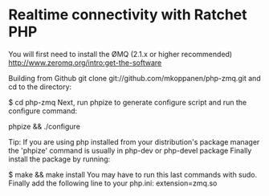 # Realtime connectivity with Ratchet PHP

You will first need to install the ØMQ (2.1.x or higher recommended)
http://www.zeromq.org/intro:get-the-software

Building from Github
git clone git://github.com/mkoppanen/php-zmq.git
and cd to the directory:

$ cd php-zmq
Next, run phpize to generate configure script and run the configure command:

phpize && ./configure

Tip: If you are using php installed from your distribution's package manager the 'phpize' command is usually in php-dev or php-devel package
Finally install the package by running:

$ make && make install
You may have to run this last commands with sudo.
Finally add the following line to your php.ini:
extension=zmq.so